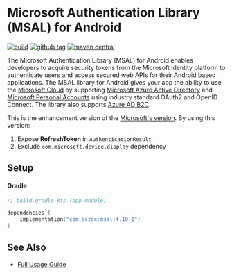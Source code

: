 # Microsoft Authentication Library (MSAL) for Android

<p>

[![build](https://img.shields.io/github/actions/workflow/status/axzae/microsoft-authentication-library-for-android/publish-maven.yaml)][actions]
[![github tag](https://img.shields.io/github/v/tag/axzae/microsoft-authentication-library-for-android?label=github)][releases]
[![maven central](https://img.shields.io/maven-central/v/com.axzae/microsoft-authentication-library-for-android)][mavencentral]

</p>

The Microsoft Authentication Library (MSAL) for Android enables developers to acquire security tokens from the Microsoft identity platform to authenticate users and access secured web APIs for their Android based applications.
The MSAL library for Android gives your app the ability to use the [Microsoft Cloud](https://cloud.microsoft.com) by supporting [Microsoft Azure Active Directory](https://azure.microsoft.com/services/active-directory/) and [Microsoft Personal Accounts](https://account.microsoft.com)  using industry standard OAuth2 and OpenID Connect. The library also supports [Azure AD B2C](https://azure.microsoft.com/services/active-directory-b2c/).

This is the enhancement version of the [Microsoft's version](https://github.com/AzureAD/microsoft-authentication-library-for-android). By using this version:
1. Expose **RefreshToken** in `AuthenticationResult`
2. Exclude `com.microsoft.device.display` dependency

## Setup

#### Gradle

```kotlin
// build.gradle.kts (app module)

dependencies {
    implementation("com.axzae:msal:4.10.1")
}
```


## See Also

- [Full Usage Guide](https://github.com/AzureAD/microsoft-authentication-library-for-android)

[mavencentral]: https://central.sonatype.com/artifact/com.axzae/microsoft-authentication-library-for-android
[actions]: https://github.com/axzae/microsoft-authentication-library-for-android/actions
[releases]: https://github.com/axzae/microsoft-authentication-library-for-android/releases
